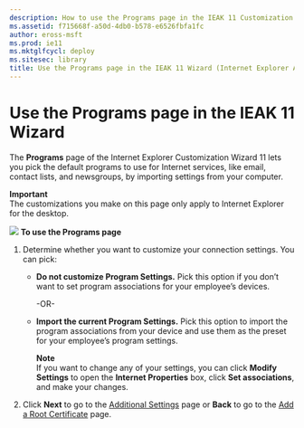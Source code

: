 ```yaml
---
description: How to use the Programs page in the IEAK 11 Customization Wizard to pick the default programs to use for Internet services.
ms.assetid: f715668f-a50d-4db0-b578-e6526fbfa1fc
author: eross-msft
ms.prod: ie11
ms.mktglfcycl: deploy
ms.sitesec: library
title: Use the Programs page in the IEAK 11 Wizard (Internet Explorer Administration Kit 11 for IT Pros)
---
```


#  Use the Programs page in the IEAK 11 Wizard
The **Programs** page of the Internet Explorer Customization Wizard 11 lets you pick the default programs to use for Internet services, like email, contact lists, and newsgroups, by importing settings from your computer.

**Important**<br>The customizations you make on this page only apply to Internet Explorer for the desktop.

![](images/wedge.gif) **To use the Programs page**

1. Determine whether you want to customize your connection settings. You can pick:

    - **Do not customize Program Settings.** Pick this option if you don’t want to set program associations for your employee’s devices.<p>-OR-<p>
    
    - **Import the current Program Settings.** Pick this option to import the program associations from your device and use them as the preset for your employee’s program settings.<p>**Note**<br>If you want to change any of your settings, you can click **Modify Settings** to open the **Internet Properties** box, click **Set associations**, and make your changes.
    
2. Click **Next** to go to the [Additional Settings](additional-settings-ieak11-wizard.md) page or **Back** to go to the [Add a Root Certificate](add-root-certificate-ieak11-wizard.md) page.

 

 






